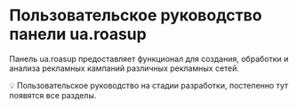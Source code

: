 # Пользовательское руководство панели ua.roasup

Панель ua.roasup предоставляет функционал для создания, обработки и анализа рекламных кампаний различных рекламных сетей.

<aside>
💡 Пользовательское руководство на стадии разработки, постепенно тут появятся все разделы.

</aside>
